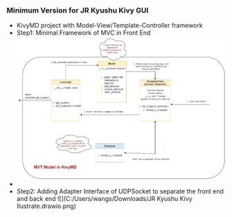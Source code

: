 ### Minimum Version for JR Kyushu Kivy GUI
- KivyMD project with Model-View/Template-Controller framework 
- Step1: Minimal Framework of MVC in Front End
![](KivyMD_MVT.jpg)
- 
- Step2: Adding Adapter Interface of UDPSocket to separate the front end and back end
![](C:/Users/wangs/Downloads/JR Kyushu Kivy Ilustrate.drawio.png)
